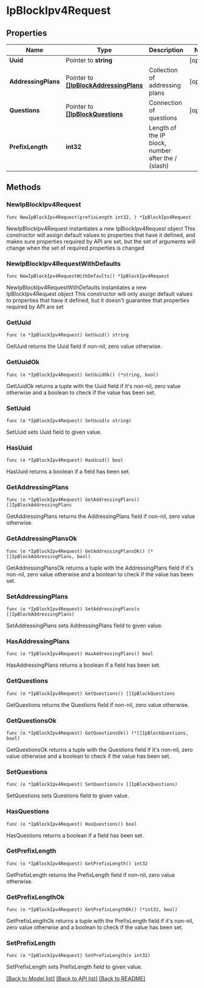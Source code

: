 # IpBlockIpv4Request

## Properties

Name | Type | Description | Notes
------------ | ------------- | ------------- | -------------
**Uuid** | Pointer to **string** |  | [optional] 
**AddressingPlans** | Pointer to [**[]IpBlockAddressingPlans**](IpBlockAddressingPlans.md) | Collection of addressing plans  | [optional] 
**Questions** | Pointer to [**[]IpBlockQuestions**](IpBlockQuestions.md) | Connection of questions  | [optional] 
**PrefixLength** | **int32** | Length of the IP block, number after the / (slash) | 

## Methods

### NewIpBlockIpv4Request

`func NewIpBlockIpv4Request(prefixLength int32, ) *IpBlockIpv4Request`

NewIpBlockIpv4Request instantiates a new IpBlockIpv4Request object
This constructor will assign default values to properties that have it defined,
and makes sure properties required by API are set, but the set of arguments
will change when the set of required properties is changed

### NewIpBlockIpv4RequestWithDefaults

`func NewIpBlockIpv4RequestWithDefaults() *IpBlockIpv4Request`

NewIpBlockIpv4RequestWithDefaults instantiates a new IpBlockIpv4Request object
This constructor will only assign default values to properties that have it defined,
but it doesn't guarantee that properties required by API are set

### GetUuid

`func (o *IpBlockIpv4Request) GetUuid() string`

GetUuid returns the Uuid field if non-nil, zero value otherwise.

### GetUuidOk

`func (o *IpBlockIpv4Request) GetUuidOk() (*string, bool)`

GetUuidOk returns a tuple with the Uuid field if it's non-nil, zero value otherwise
and a boolean to check if the value has been set.

### SetUuid

`func (o *IpBlockIpv4Request) SetUuid(v string)`

SetUuid sets Uuid field to given value.

### HasUuid

`func (o *IpBlockIpv4Request) HasUuid() bool`

HasUuid returns a boolean if a field has been set.

### GetAddressingPlans

`func (o *IpBlockIpv4Request) GetAddressingPlans() []IpBlockAddressingPlans`

GetAddressingPlans returns the AddressingPlans field if non-nil, zero value otherwise.

### GetAddressingPlansOk

`func (o *IpBlockIpv4Request) GetAddressingPlansOk() (*[]IpBlockAddressingPlans, bool)`

GetAddressingPlansOk returns a tuple with the AddressingPlans field if it's non-nil, zero value otherwise
and a boolean to check if the value has been set.

### SetAddressingPlans

`func (o *IpBlockIpv4Request) SetAddressingPlans(v []IpBlockAddressingPlans)`

SetAddressingPlans sets AddressingPlans field to given value.

### HasAddressingPlans

`func (o *IpBlockIpv4Request) HasAddressingPlans() bool`

HasAddressingPlans returns a boolean if a field has been set.

### GetQuestions

`func (o *IpBlockIpv4Request) GetQuestions() []IpBlockQuestions`

GetQuestions returns the Questions field if non-nil, zero value otherwise.

### GetQuestionsOk

`func (o *IpBlockIpv4Request) GetQuestionsOk() (*[]IpBlockQuestions, bool)`

GetQuestionsOk returns a tuple with the Questions field if it's non-nil, zero value otherwise
and a boolean to check if the value has been set.

### SetQuestions

`func (o *IpBlockIpv4Request) SetQuestions(v []IpBlockQuestions)`

SetQuestions sets Questions field to given value.

### HasQuestions

`func (o *IpBlockIpv4Request) HasQuestions() bool`

HasQuestions returns a boolean if a field has been set.

### GetPrefixLength

`func (o *IpBlockIpv4Request) GetPrefixLength() int32`

GetPrefixLength returns the PrefixLength field if non-nil, zero value otherwise.

### GetPrefixLengthOk

`func (o *IpBlockIpv4Request) GetPrefixLengthOk() (*int32, bool)`

GetPrefixLengthOk returns a tuple with the PrefixLength field if it's non-nil, zero value otherwise
and a boolean to check if the value has been set.

### SetPrefixLength

`func (o *IpBlockIpv4Request) SetPrefixLength(v int32)`

SetPrefixLength sets PrefixLength field to given value.



[[Back to Model list]](../README.md#documentation-for-models) [[Back to API list]](../README.md#documentation-for-api-endpoints) [[Back to README]](../README.md)


